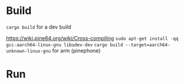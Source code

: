# Build
`cargo build` for a dev build

https://wiki.pine64.org/wiki/Cross-compiling
`sudo apt-get install -qq gcc-aarch64-linux-gnu libudev-dev`
`cargo build --target=aarch64-unknown-linux-gnu` for arm (pinephone)

# Run
